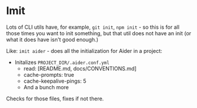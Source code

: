 # Imit

Lots of CLI utils have, for example, `git init`, `npm init` - so this is for all those
times you want to init something, but that util does not have an init (or what it does
have isn't good enough.)

Like: `imit aider` - does all the initialization for Aider in a project:
- Initalizes `PROJECT_DIR/.aider.conf.yml`
  - read: [README.md, docs/CONVENTIONS.md]
  - cache-prompts: true
  - cache-keepalive-pings: 5
  - And a bunch more

Checks for those files, fixes if not there.

